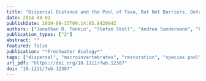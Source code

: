 ```yaml
---
title: "Dispersal Distance and the Pool of Taxa, But Not Barriers, Determine the Colonisation of Restored River Reaches By Benthic Invertebrates"
date: 2014-04-01
publishDate: 2019-09-15T09:14:05.842094Z
authors: ["Jonathan D. Tonkin", "Stefan Stoll", "Andrea Sundermann", "Peter Haase"]
publication_types: ["2"]
abstract: ""
featured: false
publication: "*Freshwater Biology*"
tags: ["dispersal", "macroinvertebrates", "restoration", "species pool", "streams"]
url_pdf: "https://doi.org/10.1111/fwb.12387"
doi: "10.1111/fwb.12387"
---
```


